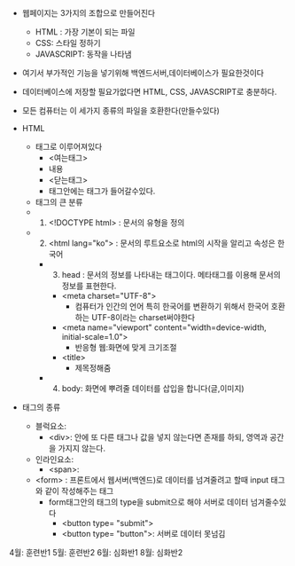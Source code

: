 - 웹페이지는 3가지의 조합으로 만들어진다
	- HTML : 가장 기본이 되는 파일
	- CSS: 스타일 정하기
	- JAVASCRIPT: 동작을 나타냄
- 여기서 부가적인 기능을 넣기위해 백엔드서버,데이터베이스가 필요한것이다
- 데이터베이스에 저장할 필요가없다면 HTML, CSS, JAVASCRIPT로 충분하다.
- 모든 컴퓨터는 이 세가지 종류의 파일을 호환한다(만들수있다)


- HTML
	- 태그로 이루어져있다
		- <여는태그>
		- 내용
		- <닫는태그>
		- 태그안에는 태그가 들어갈수있다.
	- 태그의 큰 분류
	- 1.  \<!DOCTYPE html> : 문서의 유형을 정의
	- 2. \<html lang="ko"> : 문서의 루트요소로 html의 시작을 알리고 속성은 한국어
		- 3. head : 문서의 정보를 나타내는 태그이다. 메타태그를 이용해 문서의 정보를 표현한다.
			- \<meta charset="UTF-8">
				- 컴퓨터가 인간의 언어 특히 한국어를 변환하기 위해서 한국어 호환하는 UTF-8이라는 charset써야한다
			- \<meta name="viewport" content="width=device-width, initial-scale=1.0">
				- 반응형 웹:화면에 맞게 크기조절
			- \<title>
				- 제목정해줌
		- 4. body: 화면에 뿌려줄 데이터를 삽입을 합니다(글,이미지)


- 태그의 종류
	- 블럭요소:
		- \<div>: 안에 또 다른 태그나 값을 넣지 않는다면 존재를 하되, 영역과 공간을 가지지 않는다. 
	- 인라인요소:
		- \<span>: 
	- \<form> : 프론트에서 웹서버(백엔드)로 데이터를 넘겨줄려고 할때 input 태그와 같이 작성해주는 태그
		- form태그안의 태그의 type을 submit으로 해야 서버로 데이터 넘겨줄수있다
			- \<button type= "submit">  
			- \<button type= "button">: 서버로 데이터 못넘김  
		

4월: 훈련반1 5월: 훈련반2
6월: 심화반1 8월: 심화반2